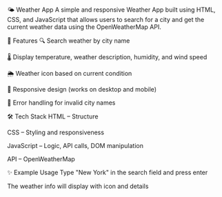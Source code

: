 🌤️ Weather App
A simple and responsive Weather App built using HTML, CSS, and JavaScript that allows users to search for a city and get the current weather data using the OpenWeatherMap API.

🚀 Features
🔍 Search weather by city name

🌡️ Display temperature, weather description, humidity, and wind speed

🌦️ Weather icon based on current condition

📱 Responsive design (works on desktop and mobile)

🔄 Error handling for invalid city names

🛠️ Tech Stack
HTML – Structure

CSS – Styling and responsiveness

JavaScript – Logic, API calls, DOM manipulation

API – OpenWeatherMap

✨ Example Usage
Type "New York" in the search field and press enter

The weather info will display with icon and details
